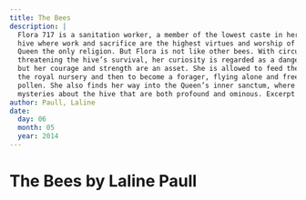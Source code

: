 ```yaml
---
title: The Bees
description: |
  Flora 717 is a sanitation worker, a member of the lowest caste in her orchard 
  hive where work and sacrifice are the highest virtues and worship of the beloved 
  Queen the only religion. But Flora is not like other bees. With circumstances 
  threatening the hive’s survival, her curiosity is regarded as a dangerous flaw 
  but her courage and strength are an asset. She is allowed to feed the newborns in 
  the royal nursery and then to become a forager, flying alone and free to collect 
  pollen. She also finds her way into the Queen’s inner sanctum, where she discovers 
  mysteries about the hive that are both profound and ominous. Excerpt from amazon.com
author: Paull, Laline
date:
  day: 06
  month: 05
  year: 2014
---
```

# The Bees by Laline Paull
